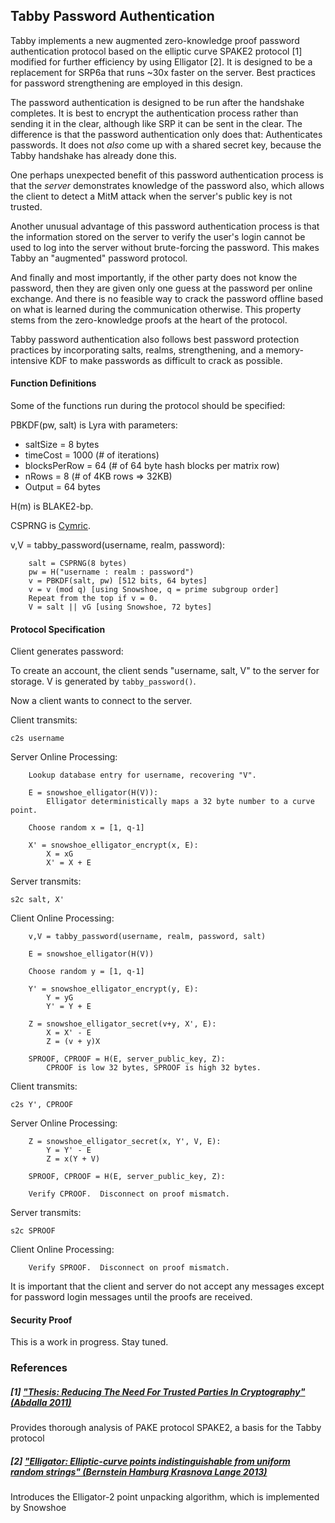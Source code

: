 ## Tabby Password Authentication

Tabby implements a new augmented zero-knowledge proof password authentication
protocol based on the elliptic curve SPAKE2 protocol [1] modified for further
efficiency by using Elligator [2].  It is designed to be a replacement for SRP6a
that runs ~30x faster on the server.  Best practices for password strengthening
are employed in this design.

The password authentication is designed to be run after the handshake completes.
It is best to encrypt the authentication process rather than sending it in the
clear, although like SRP it can be sent in the clear.  The difference is that
the password authentication only does that: Authenticates passwords.  It does
not *also* come up with a shared secret key, because the Tabby handshake has
already done this.

One perhaps unexpected benefit of this password authentication process is that
the *server* demonstrates knowledge of the password also, which allows the
client to detect a MitM attack when the server's public key is not trusted.

Another unusual advantage of this password authentication process is that the
information stored on the server to verify the user's login cannot be used to
log into the server without brute-forcing the password.  This makes Tabby an
"augmented" password protocol.

And finally and most importantly, if the other party does not know the password,
then they are given only one guess at the password per online exchange.  And
there is no feasible way to crack the password offline based on what is learned
during the communication otherwise.  This property stems from the zero-knowledge
proofs at the heart of the protocol.

Tabby password authentication also follows best password protection practices
by incorporating salts, realms, strengthening, and a memory-intensive KDF to
make passwords as difficult to crack as possible.


#### Function Definitions

Some of the functions run during the protocol should be specified:

PBKDF(pw, salt) is Lyra with parameters:

+ saltSize = 8 bytes
+ timeCost = 1000 (# of iterations)
+ blocksPerRow = 64 (# of 64 byte hash blocks per matrix row)
+ nRows = 8 (# of 4KB rows => 32KB)
+ Output = 64 bytes

H(m) is BLAKE2-bp.

CSPRNG is [Cymric](https://github.com/catid/cymric).

v,V = tabby_password(username, realm, password):

~~~
	salt = CSPRNG(8 bytes)
	pw = H("username : realm : password")
	v = PBKDF(salt, pw) [512 bits, 64 bytes]
	v = v (mod q) [using Snowshoe, q = prime subgroup order]
	Repeat from the top if v = 0.
	V = salt || vG [using Snowshoe, 72 bytes]
~~~


#### Protocol Specification

Client generates password:

To create an account, the client sends "username, salt, V" to the server for storage.  V is generated by `tabby_password()`.

Now a client wants to connect to the server.

Client transmits:

~~~
c2s username
~~~

Server Online Processing:

~~~
	Lookup database entry for username, recovering "V".

	E = snowshoe_elligator(H(V)):
		Elligator deterministically maps a 32 byte number to a curve point.

	Choose random x = [1, q-1]

	X' = snowshoe_elligator_encrypt(x, E):
		X = xG
		X' = X + E
~~~

Server transmits:

~~~
s2c salt, X'
~~~

Client Online Processing:

~~~
	v,V = tabby_password(username, realm, password, salt)

	E = snowshoe_elligator(H(V))

	Choose random y = [1, q-1]

	Y' = snowshoe_elligator_encrypt(y, E):
		Y = yG
		Y' = Y + E

	Z = snowshoe_elligator_secret(v+y, X', E):
		X = X' - E
		Z = (v + y)X

	SPROOF, CPROOF = H(E, server_public_key, Z):
		CPROOF is low 32 bytes, SPROOF is high 32 bytes.
~~~

Client transmits:

~~~
c2s Y', CPROOF
~~~

Server Online Processing:

~~~
	Z = snowshoe_elligator_secret(x, Y', V, E):
		Y = Y' - E
		Z = x(Y + V)

	SPROOF, CPROOF = H(E, server_public_key, Z):

	Verify CPROOF.  Disconnect on proof mismatch.
~~~

Server transmits:

~~~
s2c SPROOF
~~~

Client Online Processing:

~~~
	Verify SPROOF.  Disconnect on proof mismatch.
~~~

It is important that the client and server do not accept any messages
except for password login messages until the proofs are received.


#### Security Proof

This is a work in progress.  Stay tuned.


### References

##### [1] ["Thesis: Reducing The Need For Trusted Parties In Cryptography" (Abdalla 2011)](http://www.di.ens.fr/~mabdalla/papers/hdrthesis.pdf)
Provides thorough analysis of PAKE protocol SPAKE2, a basis for the Tabby protocol

##### [2] ["Elligator: Elliptic-curve points indistinguishable from uniform random strings" (Bernstein Hamburg Krasnova Lange 2013)](http://elligator.cr.yp.to/elligator-20130828.pdf)
Introduces the Elligator-2 point unpacking algorithm, which is implemented by Snowshoe

